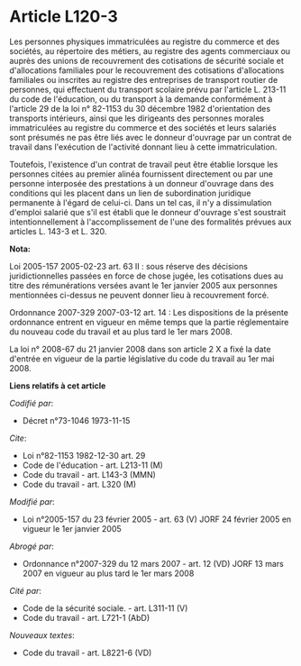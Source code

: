 # Article L120-3

Les personnes physiques immatriculées au registre du commerce et des sociétés, au répertoire des métiers, au registre des
agents commerciaux ou auprès des unions de recouvrement des cotisations de sécurité sociale et d'allocations familiales pour
le recouvrement des cotisations d'allocations familiales ou inscrites au registre des entreprises de transport routier de
personnes, qui effectuent du transport scolaire prévu par l'article L. 213-11 du code de l'éducation, ou du transport à la
demande conformément à l'article 29 de la loi n° 82-1153 du 30 décembre 1982 d'orientation des transports intérieurs, ainsi
que les dirigeants des personnes morales immatriculées au registre du commerce et des sociétés et leurs salariés sont
présumés ne pas être liés avec le donneur d'ouvrage par un contrat de travail dans l'exécution de l'activité donnant lieu à
cette immatriculation.

Toutefois, l'existence d'un contrat de travail peut être établie lorsque les personnes citées au premier alinéa fournissent
directement ou par une personne interposée des prestations à un donneur d'ouvrage dans des conditions qui les placent dans un
lien de subordination juridique permanente à l'égard de celui-ci. Dans un tel cas, il n'y a dissimulation d'emploi salarié
que s'il est établi que le donneur d'ouvrage s'est soustrait intentionnellement à l'accomplissement de l'une des formalités
prévues aux articles L. 143-3 et L. 320.

**Nota:**

Loi 2005-157 2005-02-23 art. 63 II : sous réserve des décisions juridictionnelles passées en force de chose jugée, les
cotisations dues au titre des rémunérations versées avant le 1er janvier 2005 aux personnes mentionnées ci-dessus ne peuvent
donner lieu à recouvrement forcé.

Ordonnance 2007-329 2007-03-12 art. 14 : Les dispositions de la présente ordonnance entrent en vigueur en même temps que la
partie réglementaire du nouveau code du travail et au plus tard le 1er mars 2008.

La loi n° 2008-67 du 21 janvier 2008 dans son article 2 X a fixé la date d'entrée en vigueur de la partie législative du code
du travail au 1er mai 2008.

**Liens relatifs à cet article**

_Codifié par_:

  - Décret n°73-1046 1973-11-15

_Cite_:

  - Loi n°82-1153 1982-12-30 art. 29
  - Code de l'éducation - art. L213-11 (M)
  - Code du travail - art. L143-3 (MMN)
  - Code du travail - art. L320 (M)

_Modifié par_:

  - Loi n°2005-157 du 23 février 2005 - art. 63 (V) JORF 24 février 2005 en vigueur le 1er janvier 2005

_Abrogé par_:

  - Ordonnance n°2007-329 du 12 mars 2007 - art. 12 (VD) JORF 13 mars 2007 en vigueur au plus tard le 1er mars 2008

_Cité par_:

  - Code de la sécurité sociale. - art. L311-11 (V)
  - Code du travail - art. L721-1 (AbD)

_Nouveaux textes_:

  - Code du travail - art. L8221-6 (VD)
